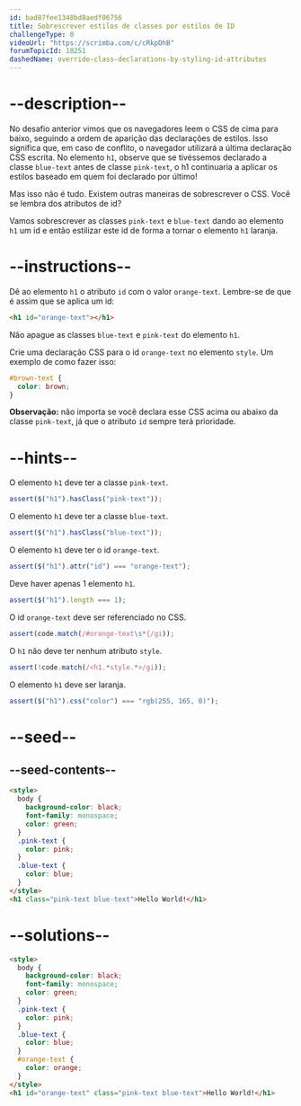 ```yaml
---
id: bad87fee1348bd8aedf06756
title: Sobrescrever estilos de classes por estilos de ID
challengeType: 0
videoUrl: "https://scrimba.com/c/cRkpDhB"
forumTopicId: 18251
dashedName: override-class-declarations-by-styling-id-attributes
---
```


# --description--

No desafio anterior vimos que os navegadores leem o CSS de cima para baixo, seguindo a ordem de aparição das declarações de estilos. Isso significa que, em caso de conflito, o navegador utilizará a última declaração CSS escrita. No elemento `h1`, observe que se tivéssemos declarado a classe `blue-text` antes de classe `pink-text`, o h1 continuaria a aplicar os estilos baseado em quem foi declarado por último!

Mas isso não é tudo. Existem outras maneiras de sobrescrever o CSS. Você se lembra dos atributos de id?

Vamos sobrescrever as classes `pink-text` e `blue-text` dando ao elemento `h1` um id e então estilizar este id de forma a tornar o elemento `h1` laranja.

# --instructions--

Dê ao elemento `h1` o atributo `id` com o valor `orange-text`. Lembre-se de que é assim que se aplica um id:

```html
<h1 id="orange-text"></h1>
```

Não apague as classes `blue-text` e `pink-text` do elemento `h1`.

Crie uma declaração CSS para o id `orange-text` no elemento `style`. Um exemplo de como fazer isso:

```css
#brown-text {
  color: brown;
}
```

**Observação:** não importa se você declara esse CSS acima ou abaixo da classe `pink-text`, já que o atributo `id` sempre terá prioridade.

# --hints--

O elemento `h1` deve ter a classe `pink-text`.

```js
assert($("h1").hasClass("pink-text"));
```

O elemento `h1` deve ter a classe `blue-text`.

```js
assert($("h1").hasClass("blue-text"));
```

O elemento `h1` deve ter o id `orange-text`.

```js
assert($("h1").attr("id") === "orange-text");
```

Deve haver apenas 1 elemento `h1`.

```js
assert($("h1").length === 1);
```

O id `orange-text` deve ser referenciado no CSS.

```js
assert(code.match(/#orange-text\s*{/gi));
```

O `h1` não deve ter nenhum atributo `style`.

```js
assert(!code.match(/<h1.*style.*>/gi));
```

O elemento `h1` deve ser laranja.

```js
assert($("h1").css("color") === "rgb(255, 165, 0)");
```

# --seed--

## --seed-contents--

```html
<style>
  body {
    background-color: black;
    font-family: monospace;
    color: green;
  }
  .pink-text {
    color: pink;
  }
  .blue-text {
    color: blue;
  }
</style>
<h1 class="pink-text blue-text">Hello World!</h1>
```

# --solutions--

```html
<style>
  body {
    background-color: black;
    font-family: monospace;
    color: green;
  }
  .pink-text {
    color: pink;
  }
  .blue-text {
    color: blue;
  }
  #orange-text {
    color: orange;
  }
</style>
<h1 id="orange-text" class="pink-text blue-text">Hello World!</h1>
```
